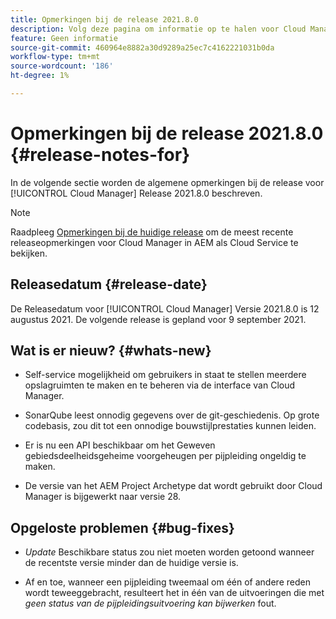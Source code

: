 ```yaml
---
title: Opmerkingen bij de release 2021.8.0
description: Volg deze pagina om informatie op te halen voor Cloud Manager Release 2021.8.0
feature: Geen informatie
source-git-commit: 460964e8882a30d9289a25ec7c4162221031b0da
workflow-type: tm+mt
source-wordcount: '186'
ht-degree: 1%

---
```


# Opmerkingen bij de release 2021.8.0 {#release-notes-for}

In de volgende sectie worden de algemene opmerkingen bij de release voor [!UICONTROL Cloud Manager] Release 2021.8.0 beschreven.

>[!NOTE]
>Raadpleeg [Opmerkingen bij de huidige release](https://experienceleague.adobe.com/docs/experience-manager-cloud-service/onboarding/getting-access/release-notes-cloud-manager/release-notes-cm-current.html?lang=en#getting-access) om de meest recente releaseopmerkingen voor Cloud Manager in AEM als Cloud Service te bekijken.

## Releasedatum {#release-date}

De Releasedatum voor [!UICONTROL Cloud Manager] Versie 2021.8.0 is 12 augustus 2021.
De volgende release is gepland voor 9 september 2021.

## Wat is er nieuw? {#whats-new}

* Self-service mogelijkheid om gebruikers in staat te stellen meerdere opslagruimten te maken en te beheren via de interface van Cloud Manager.

* SonarQube leest onnodig gegevens over de git-geschiedenis. Op grote codebasis, zou dit tot een onnodige bouwstijlprestaties kunnen leiden.

* Er is nu een API beschikbaar om het Geweven gebiedsdeelheidsgeheime voorgeheugen per pijpleiding ongeldig te maken.

* De versie van het AEM Project Archetype dat wordt gebruikt door Cloud Manager is bijgewerkt naar versie 28.

## Opgeloste problemen {#bug-fixes}

* *Update* Beschikbare status zou niet moeten worden getoond wanneer de recentste versie minder dan de huidige versie is.

* Af en toe, wanneer een pijpleiding tweemaal om één of andere reden wordt teweeggebracht, resulteert het in één van de uitvoeringen die met *geen status van de pijpleidingsuitvoering kan bijwerken* fout.
